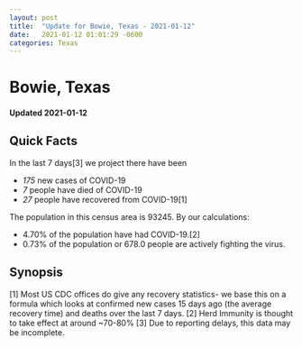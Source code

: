 ```yaml
---
layout: post
title:  "Update for Bowie, Texas - 2021-01-12"
date:   2021-01-12 01:01:29 -0600
categories: Texas
---
```


# Bowie, Texas
#### Updated 2021-01-12

## Quick Facts

In the last 7 days[3] we project there have been
- *175* new cases of COVID-19
- *7* people have died of COVID-19
- *27* people have recovered from COVID-19[1]

The population in this census area is 93245. By our calculations:
- 4.70% of the population have had COVID-19.[2]
- 0.73% of the population or 678.0 people are actively fighting the virus.

## Synopsis




[1] Most US CDC offices do give any recovery statistics- we base this on a formula which looks at confirmed new cases
15 days ago (the average recovery time) and deaths over the last 7 days.
[2] Herd Immunity is thought to take effect at around ~70-80%
[3] Due to reporting delays, this data may be incomplete. 
    